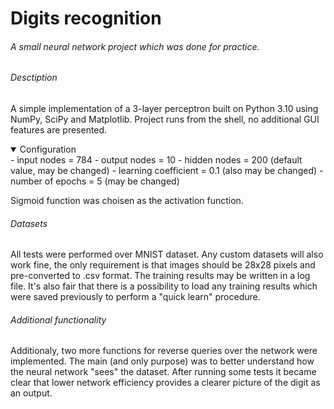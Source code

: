# Digits recognition
###### A small neural network project which was done for practice.

###### Desctiption
A simple implementation of a 3-layer perceptron built on Python 3.10 using NumPy, SciPy and Matplotlib. Project runs from the shell, no additional GUI features are presented.

<details open>
<summary>Configuration</summary>
- input nodes = 784
- output nodes = 10
- hidden nodes = 200 (default value, may be changed)
- learning coefficient = 0.1 (also may be changed)
- number of epochs = 5 (may be changed)
  
Sigmoid function was choisen as the activation function.
</details>

###### Datasets
All tests were performed over MNIST dataset. Any custom datasets will also work fine, the only requirement is that images should be 28x28 pixels and pre-converted to .csv format.
The training results may be written in a log file. It's also fair that there is a possibility to load any training results which were saved previously to perform a "quick learn" procedure.

###### Additional functionality
Additionaly, two more functions for reverse queries over the network were implemented. The main (and only purpose) was to better understand how the neural network "sees" the dataset. After running some tests it became clear that lower network efficiency provides a clearer picture of the digit as an output.
